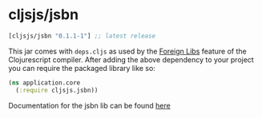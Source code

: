 # cljsjs/jsbn

[](dependency)
```clojure
[cljsjs/jsbn "0.1.1-1"] ;; latest release
```
[](/dependency)

This jar comes with `deps.cljs` as used by the [Foreign Libs][flibs] feature
of the Clojurescript compiler. After adding the above dependency to your project
you can require the packaged library like so:

```clojure
(ns application.core
  (:require cljsjs.jsbn))
```

Documentation for the jsbn lib can be found [here](http://www-cs-students.stanford.edu/~tjw/jsbn/)

[flibs]: https://github.com/clojure/clojurescript/wiki/Packaging-Foreign-Dependencies
